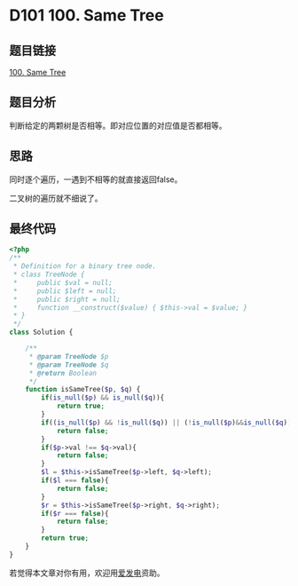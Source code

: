 # D101 100. Same Tree

## 题目链接

[100. Same Tree](https://leetcode.com/problems/same-tree/)

## 题目分析

判断给定的两颗树是否相等。即对应位置的对应值是否都相等。

## 思路

同时逐个遍历，一遇到不相等的就直接返回false。

二叉树的遍历就不细说了。

## 最终代码

```php
<?php
/**
 * Definition for a binary tree node.
 * class TreeNode {
 *     public $val = null;
 *     public $left = null;
 *     public $right = null;
 *     function __construct($value) { $this->val = $value; }
 * }
 */
class Solution {

    /**
     * @param TreeNode $p
     * @param TreeNode $q
     * @return Boolean
     */
    function isSameTree($p, $q) {
        if(is_null($p) && is_null($q)){
            return true;
        }
        if((is_null($p) && !is_null($q)) || (!is_null($p)&&is_null($q))){
            return false;
        }
        if($p->val !== $q->val){
            return false;
        }
        $l = $this->isSameTree($p->left, $q->left);
        if($l === false){
            return false;
        }
        $r = $this->isSameTree($p->right, $q->right);
        if($r === false){
            return false;
        }
        return true;
    }
}
```

若觉得本文章对你有用，欢迎用[爱发电](https://afdian.net/@skys215)资助。

